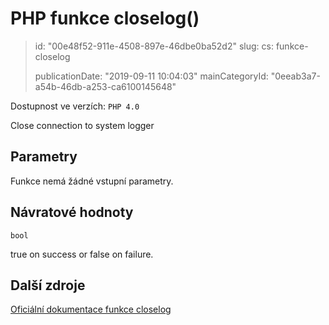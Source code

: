 PHP funkce closelog()
=====================

> id: "00e48f52-911e-4508-897e-46dbe0ba52d2"
> slug:
> 	cs: funkce-closelog
>
> publicationDate: "2019-09-11 10:04:03"
> mainCategoryId: "0eeab3a7-a54b-46db-a253-ca6100145648"

Dostupnost ve verzích: `PHP 4.0`

Close connection to system logger


Parametry
--------------

Funkce nemá žádné vstupní parametry.

Návratové hodnoty
----------------

`bool`

true on success or false on failure.

Další zdroje
------------

[Oficiální dokumentace funkce closelog](https://www.php.net/manual/en/function.closelog.php)
